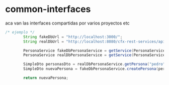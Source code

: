 # common-interfaces
aca van las interfaces compartidas por varios proyectos etc
```java
/* ejemplo */
        String fakeDbUrl = "http://localhost:3000/";
        String realDbUrl = "http://localhost:8080/cfx-rest-services/api/";

        PersonaService fakeDbPersonaService = getService(PersonaService.class, fakeDbUrl);
        PersonaService realDbPersonaService = getService(PersonaService.class, realDbUrl);

        SimpleDto personasDto = realDbPersonaService.getPersona("pedro");
        SimpleDto nuevaPersona = fakeDbPersonaService.createPersona(personasDto);

        return nuevaPersona;
```
